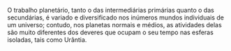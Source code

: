 ﻿O trabalho planetário, tanto o das intermediárias primárias quanto o das secundárias, é variado e diversificado nos inúmeros mundos individuais de um universo; contudo, nos planetas normais e médios, as atividades delas são muito diferentes dos deveres que ocupam o seu tempo nas esferas isoladas, tais como Urântia.